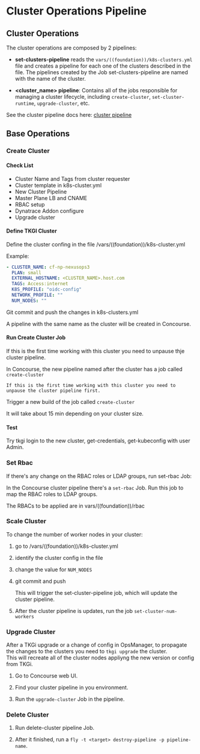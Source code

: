 # Cluster Operations Pipeline

## Cluster Operations

The cluster operations are composed by 2 pipelines:

* **set-clusters-pipeline** reads the `vars/((foundation))/k8s-clusters.yml` file and creates a pipeline for each one of the clusters described in the file. The pipelines created by the Job set-clusters-pipeline are named with the name of the cluster.

* __<cluster_name> pipeline__: Contains all of the jobs responsible for managing a cluster lifecycle, including `create-cluster`, `set-cluster-runtime`, `upgrade-cluster`, etc.

See the cluster pipeline docs here: [cluster pipeline](/pipeline/cluster-operations/README.md)

## Base Operations

### Create Cluster

#### Check List

* Cluster Name and Tags from cluster requester
* Cluster template in k8s-cluster.yml
* New Cluster Pipeline
* Master Plane LB and CNAME
* RBAC setup
* Dynatrace Addon configure
* Upgrade cluster


#### Define TKGI Cluster

Define the cluster confing in the file /vars/((foundation))/k8s-cluster.yml

Example:

```yaml
- CLUSTER_NAME: cf-np-nexusops3
  PLAN: small
  EXTERNAL_HOSTNAME: <CLUSTER_NAME>.host.com
  TAGS: Access:internet
  K8S_PROFILE: "oidc-config"
  NETWORK_PROFILE: ""
  NUM_NODES: ""
```

Git commit and push the changes in k8s-clusters.yml

A pipeline with the same name as the cluster will be created in Concourse.

#### Run Create Cluster Job

If this is the first time working with this cluster you need to unpause thje cluster pipeline.

In Concourse, the new pipeline named after the cluster has a job called `create-cluster`

```If this is the first time working with this cluster you need to unpause the cluster pipeline first.```

Trigger a new build of the job called `create-cluster`

It will take about 15 min depending on your cluster size.

#### Test

Try tkgi login to the new cluster, get-credentials, get-kubeconfig with user Admin.

### Set Rbac

If there's any change on the RBAC roles or LDAP groups, run set-rbac Job:

In the Concourse cluster pipeline there's a `set-rbac` Job. Run this job to map the RBAC roles to LDAP groups.

The RBACs to be applied are in vars/((foundation))/rbac

### Scale Cluster

To change the number of worker nodes in your cluster:

1. go to /vars/((foundation))/k8s-cluster.yml

2. identify the cluster config in the file

3. change the value for `NUM_NODES`

4. git commit and push

    This will trigger the set-cluster-pipeline job, which will update the cluster pipeline.

5. After the cluster pipeline is updates, run the job `set-cluster-num-workers`

### Upgrade Cluster

After a TKGi upgrade or a change of config in OpsManager, to propagate the changes to the clusters you need to `tkgi upgrade` the cluster.  
This will recreate all of the cluster nodes appliyng the new version or config from TKGi.

1. Go to Concourse web UI.

2. Find your cluster pipeline in you environment.

3. Run the `upgrade-cluster` Job in the pipeline.

### Delete Cluster

1. Run delete-cluster pipeline Job.

2. After it finished, run a `fly -t <target> destroy-pipeline -p pipeline-name`.
